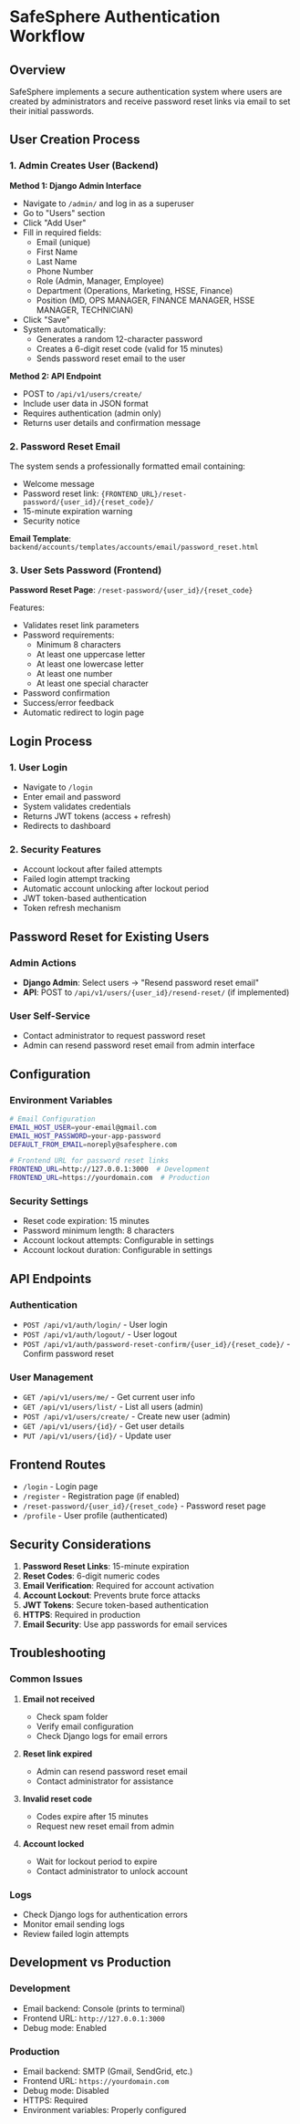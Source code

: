 # SafeSphere Authentication Workflow

## Overview

SafeSphere implements a secure authentication system where users are created by administrators and receive password reset links via email to set their initial passwords.

## User Creation Process

### 1. Admin Creates User (Backend)

**Method 1: Django Admin Interface**
- Navigate to `/admin/` and log in as a superuser
- Go to "Users" section
- Click "Add User"
- Fill in required fields:
  - Email (unique)
  - First Name
  - Last Name
  - Phone Number
  - Role (Admin, Manager, Employee)
  - Department (Operations, Marketing, HSSE, Finance)
  - Position (MD, OPS MANAGER, FINANCE MANAGER, HSSE MANAGER, TECHNICIAN)
- Click "Save"
- System automatically:
  - Generates a random 12-character password
  - Creates a 6-digit reset code (valid for 15 minutes)
  - Sends password reset email to the user

**Method 2: API Endpoint**
- POST to `/api/v1/users/create/`
- Include user data in JSON format
- Requires authentication (admin only)
- Returns user details and confirmation message

### 2. Password Reset Email

The system sends a professionally formatted email containing:
- Welcome message
- Password reset link: `{FRONTEND_URL}/reset-password/{user_id}/{reset_code}/`
- 15-minute expiration warning
- Security notice

**Email Template**: `backend/accounts/templates/accounts/email/password_reset.html`

### 3. User Sets Password (Frontend)

**Password Reset Page**: `/reset-password/{user_id}/{reset_code}`

Features:
- Validates reset link parameters
- Password requirements:
  - Minimum 8 characters
  - At least one uppercase letter
  - At least one lowercase letter
  - At least one number
  - At least one special character
- Password confirmation
- Success/error feedback
- Automatic redirect to login page

## Login Process

### 1. User Login
- Navigate to `/login`
- Enter email and password
- System validates credentials
- Returns JWT tokens (access + refresh)
- Redirects to dashboard

### 2. Security Features
- Account lockout after failed attempts
- Failed login attempt tracking
- Automatic account unlocking after lockout period
- JWT token-based authentication
- Token refresh mechanism

## Password Reset for Existing Users

### Admin Actions
- **Django Admin**: Select users → "Resend password reset email"
- **API**: POST to `/api/v1/users/{user_id}/resend-reset/` (if implemented)

### User Self-Service
- Contact administrator to request password reset
- Admin can resend password reset email from admin interface

## Configuration

### Environment Variables
```bash
# Email Configuration
EMAIL_HOST_USER=your-email@gmail.com
EMAIL_HOST_PASSWORD=your-app-password
DEFAULT_FROM_EMAIL=noreply@safesphere.com

# Frontend URL for password reset links
FRONTEND_URL=http://127.0.0.1:3000  # Development
FRONTEND_URL=https://yourdomain.com  # Production
```

### Security Settings
- Reset code expiration: 15 minutes
- Password minimum length: 8 characters
- Account lockout attempts: Configurable in settings
- Account lockout duration: Configurable in settings

## API Endpoints

### Authentication
- `POST /api/v1/auth/login/` - User login
- `POST /api/v1/auth/logout/` - User logout
- `POST /api/v1/auth/password-reset-confirm/{user_id}/{reset_code}/` - Confirm password reset

### User Management
- `GET /api/v1/users/me/` - Get current user info
- `GET /api/v1/users/list/` - List all users (admin)
- `POST /api/v1/users/create/` - Create new user (admin)
- `GET /api/v1/users/{id}/` - Get user details
- `PUT /api/v1/users/{id}/` - Update user

## Frontend Routes

- `/login` - Login page
- `/register` - Registration page (if enabled)
- `/reset-password/{user_id}/{reset_code}` - Password reset page
- `/profile` - User profile (authenticated)

## Security Considerations

1. **Password Reset Links**: 15-minute expiration
2. **Reset Codes**: 6-digit numeric codes
3. **Email Verification**: Required for account activation
4. **Account Lockout**: Prevents brute force attacks
5. **JWT Tokens**: Secure token-based authentication
6. **HTTPS**: Required in production
7. **Email Security**: Use app passwords for email services

## Troubleshooting

### Common Issues

1. **Email not received**
   - Check spam folder
   - Verify email configuration
   - Check Django logs for email errors

2. **Reset link expired**
   - Admin can resend password reset email
   - Contact administrator for assistance

3. **Invalid reset code**
   - Codes expire after 15 minutes
   - Request new reset email from admin

4. **Account locked**
   - Wait for lockout period to expire
   - Contact administrator to unlock account

### Logs
- Check Django logs for authentication errors
- Monitor email sending logs
- Review failed login attempts

## Development vs Production

### Development
- Email backend: Console (prints to terminal)
- Frontend URL: `http://127.0.0.1:3000`
- Debug mode: Enabled

### Production
- Email backend: SMTP (Gmail, SendGrid, etc.)
- Frontend URL: `https://yourdomain.com`
- Debug mode: Disabled
- HTTPS: Required
- Environment variables: Properly configured 
